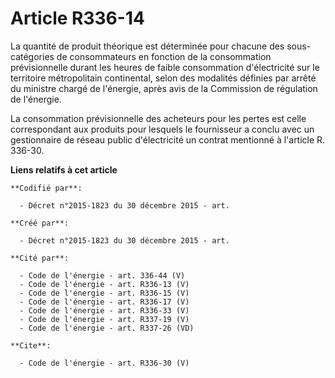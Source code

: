 # Article R336-14

La quantité de produit théorique est déterminée pour chacune des sous-catégories de consommateurs en fonction de la
consommation prévisionnelle durant les heures de faible consommation d'électricité sur le territoire métropolitain
continental, selon des modalités définies par arrêté du ministre chargé de l'énergie, après avis de la Commission de
régulation de l'énergie.

La consommation prévisionnelle des acheteurs pour les pertes est celle correspondant aux produits pour lesquels le
fournisseur a conclu avec un gestionnaire de réseau public d'électricité un contrat mentionné à l'article R. 336-30.

**Liens relatifs à cet article**

	**Codifié par**:

	  - Décret n°2015-1823 du 30 décembre 2015 - art.

	**Créé par**:

	  - Décret n°2015-1823 du 30 décembre 2015 - art.

	**Cité par**:

	  - Code de l'énergie - art. 336-44 (V)
	  - Code de l'énergie - art. R336-13 (V)
	  - Code de l'énergie - art. R336-15 (V)
	  - Code de l'énergie - art. R336-17 (V)
	  - Code de l'énergie - art. R336-33 (V)
	  - Code de l'énergie - art. R337-19 (V)
	  - Code de l'énergie - art. R337-26 (VD)

	**Cite**:

	  - Code de l'énergie - art. R336-30 (V)
